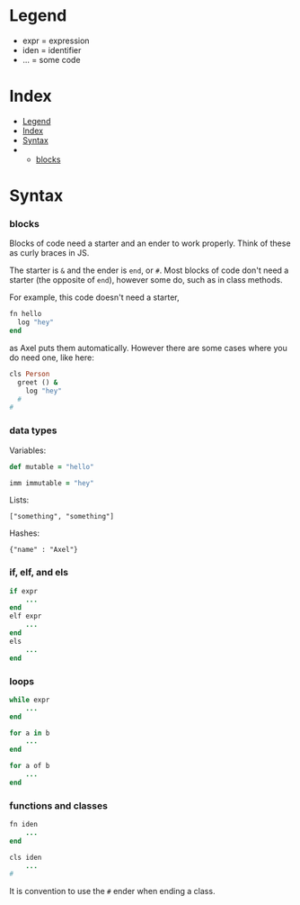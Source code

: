 # Legend

- expr = expression
- iden = identifier
- ... = some code

# Index
- [Legend](https://github.com/ezrael-git/Axel/blob/development/src/data/grammar.md#Legend)
- [Index](https://github.com/ezrael-git/Axel/blob/development/src/data/grammar.md#Index)
- [Syntax](https://github.com/ezrael-git/Axel/blob/development/src/data/grammar.md#Syntax)
- - [blocks](https://github.com/ezrael-git/Axel/blob/development/src/data/grammar.md#blocks)





# Syntax

### blocks
Blocks of code need a starter and an ender to work properly. Think of these as curly braces in JS.

The starter is `&` and the ender is `end`, or `#`.
Most blocks of code don't need a starter (the opposite of `end`), however some do, such as in class methods.

For example, this code doesn't need a starter,
```rb
fn hello
  log "hey"
end
```
as Axel puts them automatically. However there are some cases where you do need one, like here:
```rb
cls Person
  greet () &
    log "hey"
  #
#
```

### data types
Variables:
```rb
def mutable = "hello"

imm immutable = "hey"
```
Lists:
```
["something", "something"]
```
Hashes:
```
{"name" : "Axel"}
```

### if, elf, and els
```rb
if expr
    ...
end
elf expr
    ...
end
els
    ...
end
```


### loops
```rb
while expr
    ...
end

for a in b
    ...
end

for a of b
    ...
end
```


### functions and classes
```rb
fn iden
    ...
end

cls iden
    ...
#
```
It is convention to use the `#` ender when ending a class.
